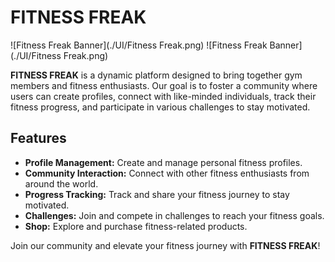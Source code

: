 # FITNESS FREAK
![Fitness Freak Banner](./UI/Fitness Freak.png)
![Fitness Freak Banner](./UI/Fitness Freak.png)

**FITNESS FREAK** is a dynamic platform designed to bring together gym members and fitness enthusiasts. Our goal is to foster a community where users can create profiles, connect with like-minded individuals, track their fitness progress, and participate in various challenges to stay motivated.

## Features

- **Profile Management:** Create and manage personal fitness profiles.
- **Community Interaction:** Connect with other fitness enthusiasts from around the world.
- **Progress Tracking:** Track and share your fitness journey to stay motivated.
- **Challenges:** Join and compete in challenges to reach your fitness goals.
- **Shop:** Explore and purchase fitness-related products.

Join our community and elevate your fitness journey with **FITNESS FREAK**!
